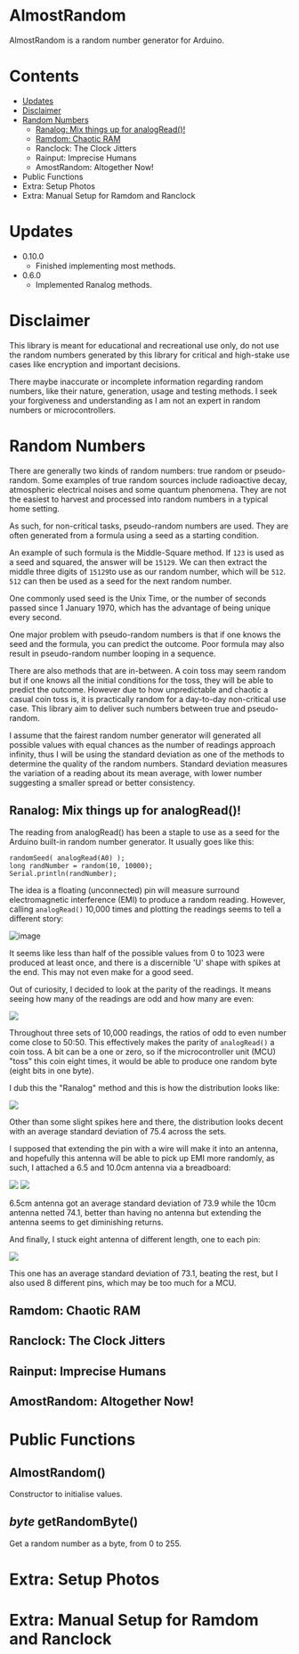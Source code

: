# AlmostRandom

AlmostRandom is a random number generator for Arduino.

# Contents
- [Updates](#updates)
- [Disclaimer](#disclaimer)
- [Random Numbers](#random-numbers)
  - [Ranalog: Mix things up for analogRead()!](#ranalog-mix-things-up-for-analogread)
  - [Ramdom: Chaotic RAM]()
  - Ranclock: The Clock Jitters
  - Rainput: Imprecise Humans
  - AmostRandom: Altogether Now!
- Public Functions
- Extra: Setup Photos
- Extra: Manual Setup for Ramdom and Ranclock

# Updates

- 0.10.0
	- Finished implementing most methods.
- 0.6.0
    - Implemented Ranalog methods.

# Disclaimer

This library is meant for educational and recreational use only, do not use the random numbers generated by this library for critical and high-stake use cases like encryption and important decisions.

There maybe inaccurate or incomplete information regarding random numbers, like their nature, generation, usage and testing methods. I seek your forgiveness and understanding as I am not an expert in random numbers or microcontrollers.


# Random Numbers
There are generally two kinds of random numbers: true random or pseudo-random. Some examples of true random sources include radioactive decay, atmospheric electrical noises and some quantum phenomena. They are not the easiest to harvest and processed into random numbers in a typical home setting.

As such, for non-critical tasks, pseudo-random numbers are used. They are often generated from a formula using a seed as a starting condition. 

An example of such formula is the Middle-Square method. If `123` is used as a seed and squared, the answer will be `15129`. We can then extract the middle three digits of `15129`to use as our random number, which will be `512`. `512` can then be used as a seed for the next random number.

One commonly used seed is the Unix Time, or the number of seconds passed since 1 January 1970, which has the advantage of being unique every second.

One major problem with pseudo-random numbers is that if one knows the seed and the formula, you can predict the outcome. Poor formula may also result in pseudo-random number looping in a sequence.

There are also methods that are in-between. A coin toss may seem random but if one knows all the initial conditions for the toss, they will be able to predict the outcome. However due to how unpredictable and chaotic a casual coin toss is, it is practically random for a day-to-day non-critical use case. This library aim to deliver such numbers between true and pseudo-random. 

I assume that the fairest random number generator will generated all possible values with equal chances as the number of readings approach infinity, thus I will be using the standard deviation as one of the methods to determine the quality of the random numbers. Standard deviation measures the variation of a reading about its mean average, with lower number suggesting a smaller spread or better consistency.


## Ranalog: Mix things up for analogRead()!
The reading from analogRead() has been a staple to use as a seed for the Arduino built-in random number generator. It usually goes like this:
```
randomSeed( analogRead(A0) );
long randNumber = random(10, 10000);
Serial.println(randNumber);
```
The idea is a floating (unconnected) pin will measure surround electromagnetic interference (EMI) to produce a random reading. However, calling `analogRead()` 10,000 times and plotting the readings seems to tell a different story:

![image](extras/analogRead_Frequency_(No_Antenna).jpg)

It seems like less than half of the possible values from 0 to 1023 were produced at least once, and there is a discernible 'U' shape with spikes at the end. This may not even make for a good seed.

Out of curiosity, I decided to look at the parity of the readings. It means seeing how many of the readings are odd and how many are even:

![](extras/analogRead_Parity_(No_Antenna).jpg)

Throughout three sets of 10,000 readings, the ratios of odd to even number come close to 50:50. This effectively makes the parity of `analogRead()` a coin toss. A bit can be a one or zero, so if the microcontroller unit (MCU) "toss" this coin eight times, it would be able to produce one random byte (eight bits in one byte).

I dub this the "Ranalog" method and this is how the distribution looks like:

![](extras/Ranalog_Frequency_(No_Antenna).jpg)

Other than some slight spikes here and there, the distribution looks decent with an average standard deviation of 75.4 across the sets. 

I supposed that extending the pin with a wire will make it into an antenna, and hopefully this antenna will be able to pick up EMI more randomly, as such, I attached a 6.5 and 10.0cm antenna via a breadboard:

![](extras/Ranalog_Frequency_(6.5cm_Antenna).jpg)
![](extras/Ranalog_Frequency_(10.0cm_Antenna).jpg)

6.5cm antenna got an average standard deviation of 73.9 while the 10cm antenna netted 74.1, better than having no antenna but extending the antenna seems to get diminishing returns. 

And finally, I stuck eight antenna of different length, one to each pin:

![](extras/Ranalog_Frequency_(Multi_Antennae).jpg)

This one has an average standard deviation of 73.1, beating the rest, but I also used 8 different pins, which may be too much for a MCU.


## Ramdom: Chaotic RAM

## Ranclock: The Clock Jitters

## Rainput: Imprecise Humans

## AmostRandom: Altogether Now!



# Public Functions
## AlmostRandom()

Constructor to initialise values. 


##  _byte_ getRandomByte()

Get a random number as a byte, from 0 to 255.

# Extra: Setup Photos
# Extra: Manual Setup for Ramdom and Ranclock

